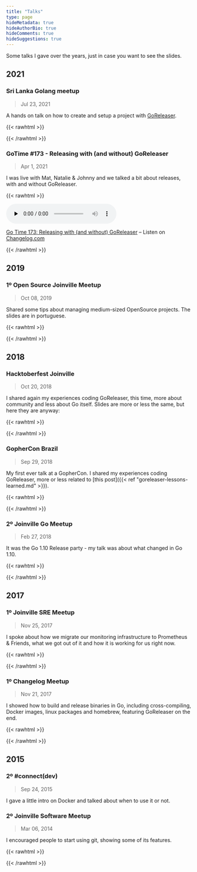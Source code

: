 ```yaml
---
title: "Talks"
type: page
hideMetadata: true
hideAuthorBio: true
hideComments: true
hideSuggestions: true
---
```


Some talks I gave over the years, just in case you want to see the slides.

## 2021

### Sri Lanka Golang meetup

> Jul 23, 2021

A hands on talk on how to create and setup a project with [GoReleaser](https://goreleaser.com).

{{< rawhtml >}}
<p>
	<script async class="speakerdeck-embed" data-id="da51dc4dcc6045dda1d9ea52b1f92cb4" data-ratio="1.77777777777778" src="//speakerdeck.com/assets/embed.js"></script>
</p>
{{< /rawhtml >}}

### GoTime #173 - Releasing with (and without) GoReleaser

> Apr 1, 2021

I was live with Mat, Natalie & Johnny and we talked a bit about releases, with and without GoReleaser.

{{< rawhtml >}}
<p>
	<audio data-theme="night" data-src="https://changelog.com/gotime/173/embed" src="https://cdn.changelog.com/uploads/gotime/173/go-time-173.mp3" preload="none" class="changelog-episode" controls></audio><p><a href="https://changelog.com/gotime/173">Go Time 173: Releasing with (and without) GoReleaser</a> – Listen on <a href="https://changelog.com/">Changelog.com</a></p><script async src="//cdn.changelog.com/embed.js"></script>
</p>
{{< /rawhtml >}}

## 2019

### 1º Open Source Joinville Meetup

> Oct 08, 2019

Shared some tips about managing medium-sized OpenSource projects. The slides
are in portuguese.

{{< rawhtml >}}
<p>
	<script async class="speakerdeck-embed" data-id="a088943ef7e64eb28325c1efb84d55b5" data-ratio="1.77777777777778" src="//speakerdeck.com/assets/embed.js"></script>
</p>
{{< /rawhtml >}}

## 2018

### Hacktoberfest Joinville

> Oct 20, 2018

I shared again my experiences coding GoReleaser, this time, more about community and less about Go itself. Slides are more or less the same, but here they are anyway:

{{< rawhtml >}}
<p>
	<script async class="speakerdeck-embed" data-id="faab113c39754ad093be902e21f799bd" data-ratio="1.33333333333333" src="//speakerdeck.com/assets/embed.js"></script>
</p>
{{< /rawhtml >}}

### GopherCon Brazil

> Sep 29, 2018

My first ever talk at a GopherCon. I shared my experiences coding GoReleaser, more or less related to [this post]({{< ref "goreleaser-lessons-learned.md" >}}).

{{< rawhtml >}}
<p>
	<script async class="speakerdeck-embed" data-id="962142857c0c46c9bd8fa516611cd90e" data-ratio="1.33333333333333" src="//speakerdeck.com/assets/embed.js"></script>
</p>
{{< /rawhtml >}}

### 2º Joinville Go Meetup

> Feb 27, 2018

It was the Go 1.10 Release party - my talk was about what changed in Go 1.10.

{{< rawhtml >}}
<p>
	<script async class="speakerdeck-embed" data-id="44038e2880354ede8e1148deb974f247" data-ratio="1.41436464088398" src="//speakerdeck.com/assets/embed.js"></script>
</p>
{{< /rawhtml >}}

## 2017

### 1º Joinville SRE Meetup

> Nov 25, 2017

I spoke about how we migrate our monitoring infrastructure to Prometheus & Friends, what we got out of it and how it is working for us right now.

{{< rawhtml >}}
<p>
	<script async class="speakerdeck-embed" data-id="9446e109d6864391b5db444c70669da9" data-ratio="1.77777777777778" src="//speakerdeck.com/assets/embed.js"></script>
</p>
{{< /rawhtml >}}

### 1º Changelog Meetup

> Nov 21, 2017

I showed how to build and release binaries in Go, including cross-compiling, Docker images, linux packages and homebrew, featuring GoReleaser on the end.

{{< rawhtml >}}
<p>
	<script async class="speakerdeck-embed" data-id="f90af713e7354f3faf357fa959e9c3ed" data-ratio="1.77777777777778" src="//speakerdeck.com/assets/embed.js"></script>
</p>
{{< /rawhtml >}}

## 2015

### 2º #connect(dev)

> Sep 24, 2015

I gave a little intro on Docker and talked about when to use it or not.

### 2º Joinville Software Meetup

> Mar 06, 2014

I encouraged people to start using git, showing some of its features.

{{< rawhtml >}}
<p>
	<script async class="speakerdeck-embed" data-id="872b9fe087d40131cd6b3688b74f7104" data-ratio="1.77777777777778" src="//speakerdeck.com/assets/embed.js"></script>
</p>
{{< /rawhtml >}}
